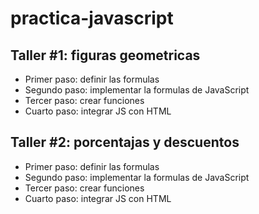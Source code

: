 # practica-javascript

## Taller #1:  figuras geometricas

- Primer paso: definir las formulas
- Segundo paso: implementar la formulas de JavaScript
- Tercer paso: crear funciones
- Cuarto paso: integrar JS con HTML


## Taller #2:  porcentajas y descuentos

- Primer paso: definir las formulas
- Segundo paso: implementar la formulas de JavaScript
- Tercer paso: crear funciones
- Cuarto paso: integrar JS con HTML

